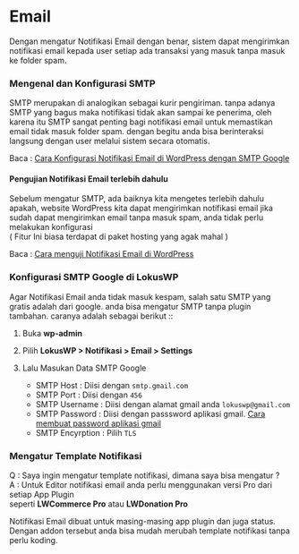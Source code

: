 
# Email

 <Badge text="Goal"/> Dengan mengatur Notifikasi Email dengan benar, sistem dapat mengirimkan notifikasi email kepada user setiap ada transaksi yang masuk tanpa masuk ke folder spam.

 ### Mengenal dan Konfigurasi SMTP 

 SMTP merupakan di analogikan sebagai kurir pengiriman. tanpa adanya SMTP yang bagus maka notifikasi tidak akan sampai ke penerima, oleh karena itu
 SMTP sangat penting bagi notifikasi email untuk memastikan email tidak masuk folder spam. dengan begitu anda bisa berinteraksi langsung dengan user melalui sistem secara otomatis.

 Baca : [Cara Konfigurasi Notifikasi Email di WordPress dengan SMTP Google ](https://lokuswp.id/blog/cara-konfigurasi-notifikasi-email-dengan-smtp-google-di-wordpress/)
 #### Pengujian Notifikasi Email terlebih dahulu

Sebelum mengatur SMTP, ada baiknya kita mengetes terlebih dahulu apakah, website WordPress kita dapat mengirimkan notifikasi email
jika sudah dapat mengirimkan email tanpa masuk spam, anda tidak perlu melakukan konfigurasi\
( Fitur Ini biasa terdapat di paket hosting yang agak mahal )

Baca : [Cara menguji Notifikasi Email di WordPress ](https://lokuswp.id/blog/cara-menguji-notifikasi-email-di-wordpress/)
 ### Konfigurasi SMTP Google di LokusWP
 
 Agar Notifikasi Email anda tidak masuk kespam, salah satu SMTP yang gratis adalah dari google.
 anda bisa mengatur SMTP tanpa plugin tambahan. caranya adalah sebagai berikut ::

1. Buka **wp-admin** 
2. Pilih **LokusWP > Notifikasi > Email > Settings**
3. Lalu Masukan Data SMTP Google

   - SMTP Host : Diisi dengan `smtp.gmail.com`
   - SMTP Port : Diisi dengan `456`
   - SMTP Username : Diisi dengan alamat gmail anda `lokuswp@gmail.com`
   - SMTP Password : Diisi dengan passsword aplikasi gmail. 
   [Cara membuat password aplikasi gmail ](https://lokuswp.id/blog/cara-membuat-password-aplikasi-gmail/)
   - SMTP Encyrption : Pilih `TLS`
 
 ### Mengatur Template Notifikasi

 Q : Saya ingin mengatur template notifikasi, dimana saya bisa mengatur ?\
 A : Untuk Editor notifikasi email anda perlu menggunakan versi Pro dari setiap App Plugin\
 seperti **LWCommerce Pro** atau **LWDonation Pro**

 Notifikasi Email dibuat untuk masing-masing app plugin dan juga status.
 Dengan addon tersebut anda bisa mudah merubah template notifikasi tanpa perlu koding.
